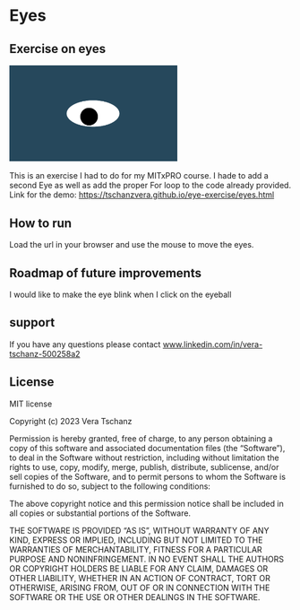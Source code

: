 # Eyes
## Exercise on eyes
<img src= "oneeye.png" width='300'/>

This is an exercise I had to do for my MITxPRO course. I hade to add a second Eye as well as add the proper For loop to the code already provided.
Link for the demo: https://tschanzvera.github.io/eye-exercise/eyes.html

## How to run

Load the url in your browser and use the mouse to move the eyes.


## Roadmap of future improvements 

I would like to make the eye blink when I click on the eyeball

## support

If you have any questions please contact www.linkedin.com/in/vera-tschanz-500258a2

## License

MIT license

Copyright (c) 2023 Vera Tschanz

Permission is hereby granted, free of charge, to any person obtaining a copy of this software and associated documentation files (the “Software”), to deal in the Software without restriction, including without limitation the rights to use, copy, modify, merge, publish, distribute, sublicense, and/or sell copies of the Software, and to permit persons to whom the Software is furnished to do so, subject to the following conditions:

The above copyright notice and this permission notice shall be included in all copies or substantial portions of the Software.

THE SOFTWARE IS PROVIDED “AS IS”, WITHOUT WARRANTY OF ANY KIND, EXPRESS OR IMPLIED, INCLUDING BUT NOT LIMITED TO THE WARRANTIES OF MERCHANTABILITY, FITNESS FOR A PARTICULAR PURPOSE AND NONINFRINGEMENT. IN NO EVENT SHALL THE AUTHORS OR COPYRIGHT HOLDERS BE LIABLE FOR ANY CLAIM, DAMAGES OR OTHER LIABILITY, WHETHER IN AN ACTION OF CONTRACT, TORT OR OTHERWISE, ARISING FROM, OUT OF OR IN CONNECTION WITH THE SOFTWARE OR THE USE OR OTHER DEALINGS IN THE SOFTWARE.


